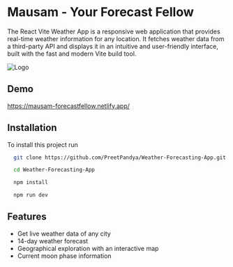 
# Mausam - Your Forecast Fellow

The React Vite Weather App is a responsive web application that provides real-time weather information for any location. It fetches weather data from a third-party API and displays it in an intuitive and user-friendly interface, built with the fast and modern Vite build tool.


![Logo](https://mausam-forecastfellow.netlify.app/assets/brandLOGO-B7OX9BFc.png)


## Demo

https://mausam-forecastfellow.netlify.app/

## Installation

To install this project run

```bash
  git clone https://github.com/PreetPandya/Weather-Forecasting-App.git
```
```bash
  cd Weather-Forecasting-App
```
```bash
  npm install
```
```bash
  npm run dev
```

## Features

- Get live weather data of any city
- 14-day weather forecast
- Geographical exploration with an interactive map
- Current moon phase information

